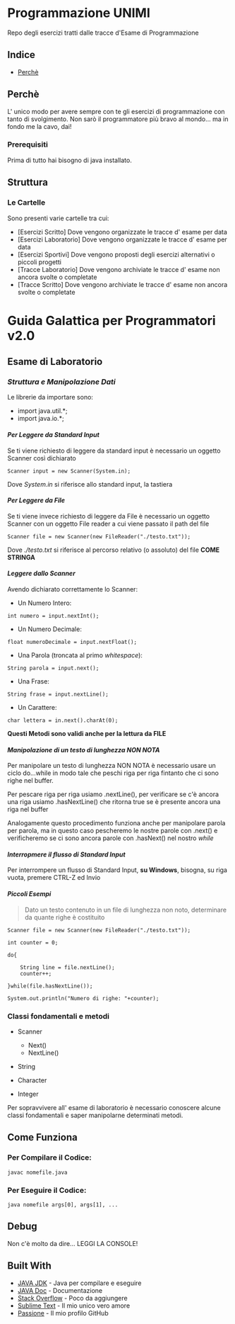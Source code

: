 # Programmazione UNIMI

Repo degli esercizi tratti dalle tracce d'Esame di Programmazione

## Indice

* [Perchè](#perchè)

## Perchè

L' unico modo per avere sempre con te gli esercizi di programmazione con tanto di svolgimento.
Non sarò il programmatore più bravo al mondo... ma in fondo me la cavo, dai!

### Prerequisiti

Prima di tutto hai bisogno di java installato.

## Struttura

### Le Cartelle

Sono presenti varie cartelle tra cui:
* [Esercizi Scritto] Dove vengono organizzate le tracce d' esame per data
* [Esercizi Laboratorio] Dove vengono organizzate le tracce d' esame per data
* [Esercizi Sportivi] Dove vengono proposti degli esercizi alternativi o piccoli progetti
* [Tracce Laboratorio] Dove vengono archiviate le tracce d' esame non ancora svolte o completate
* [Tracce Scritto] Dove vengono archiviate le tracce d' esame non ancora svolte o completate

# Guida Galattica per Programmatori v2.0
## Esame di Laboratorio

### *Struttura e Manipolazione Dati*

Le librerie da importare sono:
* import java.util.*;
* import java.io.*;

#### *Per Leggere da Standard Input*

Se ti viene richiesto di leggere da standard input è necessario un oggetto Scanner così dichiarato

```
Scanner input = new Scanner(System.in);
```

Dove *System.in* si riferisce allo standard input, la tastiera

#### *Per Leggere da File*

Se ti viene invece richiesto di leggere da File è necessario un oggetto Scanner con un oggetto File reader a cui viene passato il path del file

```
Scanner file = new Scanner(new FileReader("./testo.txt"));
```

Dove *./testo.txt* si riferisce al percorso relativo (o assoluto) del file **COME STRINGA**


#### *Leggere dallo Scanner*
Avendo dichiarato correttamente lo Scanner:

* Un Numero Intero: 
```
int numero = input.nextInt();
```

* Un Numero Decimale: 
```
float numeroDecimale = input.nextFloat();
```

* Una Parola (troncata al primo *whitespace*): 
```
String parola = input.next();
```

* Una Frase: 
```
String frase = input.nextLine();
```

* Un Carattere: 
```
char lettera = in.next().charAt(0);
```
**Questi Metodi sono validi anche per la lettura da FILE**

#### *Manipolazione di un testo di lunghezza NON NOTA*

Per manipolare un testo di lunghezza NON NOTA è necessario usare un ciclo do...while in modo tale che peschi riga per riga fintanto che ci sono righe nel buffer.

Per pescare riga per riga usiamo .nextLine(), per verificare se c'è ancora una riga usiamo .hasNextLine() che ritorna true se è presente ancora una riga nel buffer

Analogamente questo procedimento funziona anche per manipolare parola per parola, ma in questo caso pescheremo le nostre parole con .next() e verificheremo se ci sono ancora parole con .hasNext() nel nostro *while*


#### *Interropmere il flusso di Standard Input*

Per interrompere un flusso di Standard Input, **su Windows**, bisogna, su riga vuota, premere CTRL-Z ed Invio

#### *Piccoli Esempi*
> Dato un testo contenuto in un file di lunghezza non noto, determinare da quante righe è costituito

```
Scanner file = new Scanner(new FileReader("./testo.txt"));

int counter = 0;

do{

	String line = file.nextLine();
	counter++;

}while(file.hasNextLine());

System.out.println("Numero di righe: "+counter);

```


### Classi fondamentali e metodi

* Scanner
  - Next()
  - NextLine()

* String
* Character
* Integer


Per sopravvivere all' esame di laboratorio è necessario conoscere alcune classi fondamentali e saper manipolarne determinati metodi.

## Come Funziona

### Per Compilare il Codice:

```
javac nomefile.java
```

### Per Eseguire il Codice:

```
java nomefile args[0], args[1], ...
```


## Debug

Non c'è molto da dire... LEGGI LA CONSOLE!

## Built With

* [JAVA JDK](http://www.oracle.com/technetwork/java/javase/downloads/jdk8-downloads-2133151.html) - Java per compilare e eseguire
* [JAVA Doc](http://www.oracle.com/technetwork/java/javase/documentation/index-137868.html) - Documentazione
* [Stack Overflow](https://stackoverflow.com/) - Poco da aggiungere
* [Sublime Text](https://www.sublimetext.com/) - Il mio unico vero amore
* [Passione](https://github.com/TheUngroundable/) - Il mio profilo GitHub
